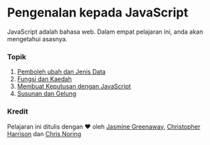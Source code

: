 # Pengenalan kepada JavaScript

JavaScript adalah bahasa web. Dalam empat pelajaran ini, anda akan mengetahui asasnya.

### Topik

1. [Pemboleh ubah dan Jenis Data](../1-data-types/translations/README.ms.md)
2. [Fungsi dan Kaedah](../2-functions-methods/translations/README.ms.md)
3. [Membuat Keputusan dengan JavaScript](../3-making-decisions/translations/README.ms.md)
4. [Susunan dan Gelung](../4-arrays-loops/translations/README.ms.md)

### Kredit

Pelajaran ini ditulis dengan ♥️ oleh [Jasmine Greenaway](https://twitter.com/paladique), [Christopher Harrison](https://twitter.com/geektrainer) dan [Chris Noring](https://twitter.com/chris_noring)